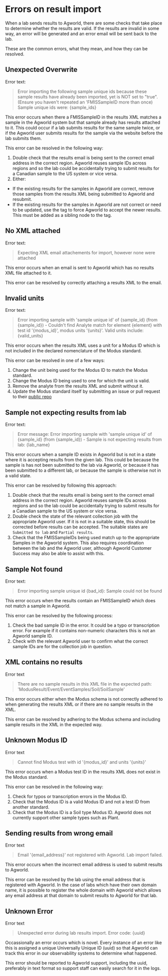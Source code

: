 <!--
   Copyright Almanac (Semios, AgWorld)
   Licensed under the Apache License, Version 2.0 (the "License");
   you may not use this file except in compliance with the License.
   You may obtain a copy of the License at

       http://www.apache.org/licenses/LICENSE-2.0

   Unless required by applicable law or agreed to in writing, software
   distributed under the License is distributed on an "AS IS" BASIS,
   WITHOUT WARRANTIES OR CONDITIONS OF ANY KIND, either express or implied.
   See the License for the specific language governing permissions and
   limitations under the License.
-->
# Errors on result import

When a lab sends results to Agworld, there are some checks that take place to
determine whether the results are valid. If the results are invalid in some
way, an error will be generated and an error email will be sent back to the
lab.

These are the common errors, what they mean, and how they can be resolved.

## Unexpected Overwrite

Error text:
> Error importing the following sample unique ids because these sample results
> have already been imported, yet <OverwriteResult> is NOT set to "true".
> (Ensure you haven't repeated an 'FMISSampleID more than once) Sample unique
> ids were: {sample_ids}

This error occurs when there a FMISSampleID in the results XML matches a sample
in the Agworld system but that sample already has results attached to it. This
could occur if a lab submits results for the same sample twice, or if the
Agworld user submits results for the sample via the website before the lab
submits them.

This error can be resolved in the following way:
1. Double check that the results email is being sent to the correct email
   address in the correct region. Agworld reuses sample IDs across regions and
   so the lab could be accidentally trying to submit results for a Canadian
   sample to the US system or vice versa.
2. Either:
- If the existing results for the samples in Agworld are correct, remove those
  samples from the results XML being submitted to Agworld and resubmit.
- If the existing results for the samples in Agworld are not correct or need to
  be updated, use the <OverwriteResult> tag to force Agworld to accept the
  newer results. This must be added as a sibling node to the <FMISSampleID>
  tag.

## No XML attached

Error text:
> Expecting XML email attachements for import, however none were attached

This error occurs when an email is sent to Agworld which has no results XML
file attached to it.

This error can be resolved by correctly attaching a results XML to the email.

## Invalid units

Error text:
> Error importing sample with 'sample unique id' of {sample_id} (from
> <FMISSampleID>{sample_id}</FMISSampleID>) - Couldn't find Analyte match for
> element {element} with test id '{modus_id}', modus units '{units}'. Valid
> units include: {valid_units}

This error occurs when the results XML uses a unit for a Modus ID which is not
included in the declared nomenclature of the Modus standard.

This error can be resolved in one of a few ways:
1. Change the unit being used for the Modus ID to match the Modus standard.
2. Change the Modus ID being used to one for which the unit is valid.
3. Remove the analyte from the results XML and submit without it.
4. Update the Modus standard itself by submitting an issue or pull request to
   their [public repo](https://github.com/AgGateway/Modus)

## Sample not expecting results from lab

Error text:
> Error message: Error importing sample with 'sample unique id' of {sample_id}
> (from <FMISSampleID>{sample_id}</FMISSampleID>) - Sample is not expecting
> results from lab: {lab_name}

This error occurs when a sample ID exists in Agworld but is not in a state
where it is accepting results from the given lab. This could be because the
sample is has not been submitted to the lab via Agworld, or because it has been
submitted to a different lab, or because the sample is otherwise not in a valid
state.

This error can be resolved by following this approach:
1. Double check that the results email is being sent to the correct email
   address in the correct region. Agworld reuses sample IDs across regions and
   so the lab could be accidentally trying to submit results for a Canadian
   sample to the US system or vice versa.
2. Double check the state of the relevant collection job with the appropriate
   Agworld user. If it is not in a suitable state, this should be corrected
   before results can be accepted. The suitable states are `Submitted to lab`
   and `Partial results`.
3. Check that the FMISSampleIDs being used match up to the appropriate Samples
   in the Agworld system. This also requires coordination between the lab and
   the Agworld user, although Agworld Customer Success may also be able to
   assist with this.

## Sample Not found

Error text:
> Error importing sample unique id {bad_id}: Sample could not be found

This error occurs when the results contain an FMISSampleID which does not match
a sample in Agworld.

This error can be resolved by the following process:
1. Check the bad sample ID in the error. It could be a typo or transcription
   error. For example if it contains non-numeric characters this is not an
   Agworld sample ID.
2. Check with the relevant Agworld user to confirm what the correct sample IDs
   are for the collection job in question.

## XML contains no results

Error text
> There are no sample results in this XML file in the expected path:
> 'ModusResult/Event/EventSamples/Soil/SoilSample'

This error occurs either when the Modus schema is not correctly adhered to when
generating the results XML or if there are no sample results in the XML.

This error can be resolved by adhering to the Modus schema and including sample
results in the XML in the expected way.

## Unknown Modus ID

Error text
> Cannot find Modus test with id '{modus_id}' and units '{units}'

This error occurs when a Modus test ID in the results XML does not exist in the
Modus standard.

This error can be resolved in the following way:
1. Check for typos or transcription errors in the Modus ID.
2. Check that the Modus ID is a valid Modus ID and not a test ID from another
   standard.
3. Check that the Modus ID is a Soil type Modus ID. Agworld does not currently
   support other sample types such as Plant.

## Sending results from wrong email

Error text
> Email '{email_address}' not registered with Agworld. Lab import failed.

This error occurs when the incorrect email address is used to submit results to
Agworld.

This error can be resolved by the lab using the email address that is
registered with Agworld. In the case of labs which have their own domain name,
it is possible to register the whole domain with Agworld which allows any email
address at that domain to submit results to Agworld for that lab.

## Unknown Error

Error text
> Unexpected error during lab results import. Error code: {uuid}

Occassionally an error occurs which is novel. Every instance of an error like
this is assigned a unique Universally Unique ID (uuid) so that Agworld can
track this error in our observability systems to determine what happened.

This error should be reported to Agworld support, including the uuid,
preferably in text format so support staff can easily search for it in the
logs.

